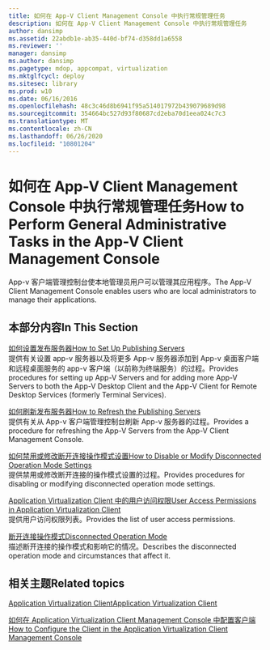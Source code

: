 ```yaml
---
title: 如何在 App-V Client Management Console 中执行常规管理任务
description: 如何在 App-V Client Management Console 中执行常规管理任务
author: dansimp
ms.assetid: 22abdb1e-ab35-440d-bf74-d358dd1a6558
ms.reviewer: ''
manager: dansimp
ms.author: dansimp
ms.pagetype: mdop, appcompat, virtualization
ms.mktglfcycl: deploy
ms.sitesec: library
ms.prod: w10
ms.date: 06/16/2016
ms.openlocfilehash: 48c3c46d8b6941f95a514017972b439079689d98
ms.sourcegitcommit: 354664bc527d93f80687cd2eba70d1eea024c7c3
ms.translationtype: MT
ms.contentlocale: zh-CN
ms.lasthandoff: 06/26/2020
ms.locfileid: "10801204"
---
```

# <span data-ttu-id="1a0ed-103">如何在 App-V Client Management Console 中执行常规管理任务</span><span class="sxs-lookup"><span data-stu-id="1a0ed-103">How to Perform General Administrative Tasks in the App-V Client Management Console</span></span>


<span data-ttu-id="1a0ed-104">App-v 客户端管理控制台使本地管理员用户可以管理其应用程序。</span><span class="sxs-lookup"><span data-stu-id="1a0ed-104">The App-V Client Management Console enables users who are local administrators to manage their applications.</span></span>

## <span data-ttu-id="1a0ed-105">本部分内容</span><span class="sxs-lookup"><span data-stu-id="1a0ed-105">In This Section</span></span>


<a href="" id="how-to-set-up-publishing-servers"></a>[<span data-ttu-id="1a0ed-106">如何设置发布服务器</span><span class="sxs-lookup"><span data-stu-id="1a0ed-106">How to Set Up Publishing Servers</span></span>](how-to-set-up-publishing-servers.md)  
<span data-ttu-id="1a0ed-107">提供有关设置 app-v 服务器以及将更多 App-v 服务器添加到 App-v 桌面客户端和远程桌面服务的 app-v 客户端（以前称为终端服务）的过程。</span><span class="sxs-lookup"><span data-stu-id="1a0ed-107">Provides procedures for setting up App-V Servers and for adding more App-V Servers to both the App-V Desktop Client and the App-V Client for Remote Desktop Services (formerly Terminal Services).</span></span>

<a href="" id="how-to-refresh-the-publishing-servers"></a>[<span data-ttu-id="1a0ed-108">如何刷新发布服务器</span><span class="sxs-lookup"><span data-stu-id="1a0ed-108">How to Refresh the Publishing Servers</span></span>](how-to-refresh-the-publishing-servers.md)  
<span data-ttu-id="1a0ed-109">提供有关从 App-v 客户端管理控制台刷新 App-v 服务器的过程。</span><span class="sxs-lookup"><span data-stu-id="1a0ed-109">Provides a procedure for refreshing the App-V Servers from the App-V Client Management Console.</span></span>

<a href="" id="how-to-disable-or-modify-disconnected-operation-mode-settings"></a>[<span data-ttu-id="1a0ed-110">如何禁用或修改断开连接操作模式设置</span><span class="sxs-lookup"><span data-stu-id="1a0ed-110">How to Disable or Modify Disconnected Operation Mode Settings</span></span>](how-to-disable-or-modify-disconnected-operation-mode-settings.md)  
<span data-ttu-id="1a0ed-111">提供禁用或修改断开连接的操作模式设置的过程。</span><span class="sxs-lookup"><span data-stu-id="1a0ed-111">Provides procedures for disabling or modifying disconnected operation mode settings.</span></span>

<a href="" id="user-access-permissions-in-application-virtualization-client"></a>[<span data-ttu-id="1a0ed-112">Application Virtualization Client 中的用户访问权限</span><span class="sxs-lookup"><span data-stu-id="1a0ed-112">User Access Permissions in Application Virtualization Client</span></span>](user-access-permissions-in-application-virtualization-client.md)  
<span data-ttu-id="1a0ed-113">提供用户访问权限列表。</span><span class="sxs-lookup"><span data-stu-id="1a0ed-113">Provides the list of user access permissions.</span></span>

<a href="" id="disconnected-operation-mode"></a>[<span data-ttu-id="1a0ed-114">断开连接操作模式</span><span class="sxs-lookup"><span data-stu-id="1a0ed-114">Disconnected Operation Mode</span></span>](disconnected-operation-mode.md)  
<span data-ttu-id="1a0ed-115">描述断开连接的操作模式和影响它的情况。</span><span class="sxs-lookup"><span data-stu-id="1a0ed-115">Describes the disconnected operation mode and circumstances that affect it.</span></span>

## <span data-ttu-id="1a0ed-116">相关主题</span><span class="sxs-lookup"><span data-stu-id="1a0ed-116">Related topics</span></span>


[<span data-ttu-id="1a0ed-117">Application Virtualization Client</span><span class="sxs-lookup"><span data-stu-id="1a0ed-117">Application Virtualization Client</span></span>](application-virtualization-client.md)

[<span data-ttu-id="1a0ed-118">如何在 Application Virtualization Client Management Console 中配置客户端</span><span class="sxs-lookup"><span data-stu-id="1a0ed-118">How to Configure the Client in the Application Virtualization Client Management Console</span></span>](how-to-configure-the-client-in-the-application-virtualization-client-management-console.md)

 

 






